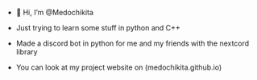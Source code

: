 - 👋 Hi, I’m @Medochikita

- Just trying to learn some stuff in python and C++

- Made a discord bot in python for me and my friends with the nextcord library

- You can look at my project website on (medochikita.github.io)

